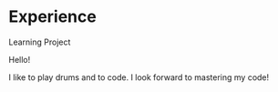 # Experience
Learning Project

Hello!

I like to play drums and to code. I look forward to mastering my code!
